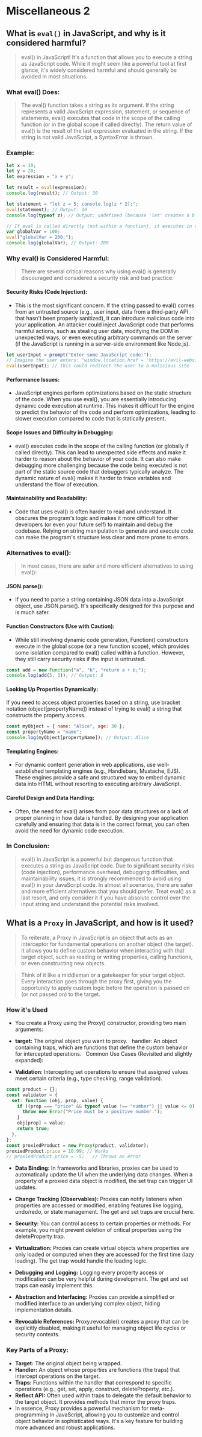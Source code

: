 # Miscellaneous 2

## What is `eval()` in JavaScript, and why is it considered harmful?

> eval() in JavaScript! It's a function that allows you to execute a string as JavaScript code. While it might seem like a powerful tool at first glance, it's widely considered harmful and should generally be avoided in most situations.

### What eval() Does:

> The eval() function takes a string as its argument. If the string represents a valid JavaScript expression, statement, or sequence of statements, eval() executes that code in the scope of the calling function (or in the global scope if called directly). The return value of eval() is the result of the last expression evaluated in the string. If the string is not valid JavaScript, a SyntaxError is thrown.

### Example:

```js
let x = 10;
let y = 20;
let expression = "x + y";

let result = eval(expression);
console.log(result); // Output: 30

let statement = "let z = 5; console.log(z * 2);";
eval(statement); // Output: 10
console.log(typeof z); // Output: undefined (because 'let' creates a block-scoped variable within eval)

// If eval is called directly (not within a function), it executes in the global scope
var globalVar = 100;
eval("globalVar = 200;");
console.log(globalVar); // Output: 200
```

### Why eval() is Considered Harmful:

> There are several critical reasons why using eval() is generally discouraged and considered a security risk and bad practice:

#### **Security Risks (Code Injection):**

- This is the most significant concern. If the string passed to eval() comes from an untrusted source (e.g., user input, data from a third-party API that hasn't been properly sanitized), it can introduce malicious code into your application. An attacker could inject JavaScript code that performs harmful actions, such as stealing user data, modifying the DOM in unexpected ways, or even executing arbitrary commands on the server (if the JavaScript is running in a server-side environment like Node.js).

```js
let userInput = prompt("Enter some JavaScript code:");
// Imagine the user enters: "window.location.href = 'https://evil-website.com/steal-data';"
eval(userInput); // This could redirect the user to a malicious site
```

#### Performance Issues:

- JavaScript engines perform optimizations based on the static structure of the code. When you use eval(), you are essentially introducing dynamic code execution at runtime. This makes it difficult for the engine to predict the behavior of the code and perform optimizations, leading to slower execution compared to code that is statically present.

#### Scope Issues and Difficulty in Debugging:

- eval() executes code in the scope of the calling function (or globally if called directly). This can lead to unexpected side effects and make it harder to reason about the behavior of your code. It can also make debugging more challenging because the code being executed is not part of the static source code that debuggers typically analyze. The dynamic nature of eval() makes it harder to trace variables and understand the flow of execution.

#### Maintainability and Readability:

- Code that uses eval() is often harder to read and understand. It obscures the program's logic and makes it more difficult for other developers (or even your future self) to maintain and debug the codebase. Relying on string manipulation to generate and execute code can make the program's structure less clear and more prone to errors.

### Alternatives to eval():

> In most cases, there are safer and more efficient alternatives to using eval():

#### JSON.parse():

- If you need to parse a string containing JSON data into a JavaScript object, use JSON.parse(). It's specifically designed for this purpose and is much safer.

#### Function Constructors (Use with Caution):

- While still involving dynamic code generation, Function() constructors execute in the global scope (or a new function scope), which provides some isolation compared to eval() called within a function. However, they still carry security risks if the input is untrusted.

```js
const add = new Function("a", "b", "return a + b;");
console.log(add(5, 3)); // Output: 8
```

#### Looking Up Properties Dynamically:

If you need to access object properties based on a string, use bracket notation (object[propertyName]) instead of trying to eval() a string that constructs the property access.

```js
const myObject = { name: "Alice", age: 30 };
const propertyName = "name";
console.log(myObject[propertyName]); // Output: Alice
```

#### Templating Engines:

- For dynamic content generation in web applications, use well-established templating engines (e.g., Handlebars, Mustache, EJS). These engines provide a safe and structured way to embed dynamic data into HTML without resorting to executing arbitrary JavaScript.

#### Careful Design and Data Handling:

- Often, the need for eval() arises from poor data structures or a lack of proper planning in how data is handled. By designing your application carefully and ensuring that data is in the correct format, you can often avoid the need for dynamic code execution.

### In Conclusion:

> eval() in JavaScript is a powerful but dangerous function that executes a string as JavaScript code. Due to significant security risks (code injection), performance overhead, debugging difficulties, and maintainability issues, it is strongly recommended to avoid using eval() in your JavaScript code. In almost all scenarios, there are safer and more efficient alternatives that you should prefer. Treat eval() as a last resort, and only consider it if you have absolute control over the input string and understand the potential risks involved.

## What is a `Proxy` in JavaScript, and how is it used?

> To reiterate, a Proxy in JavaScript is an object that acts as an interceptor for fundamental operations on another object (the target). It allows you to define custom behavior when interacting with that target object, such as reading or writing properties, calling functions, or even constructing new objects.

> Think of it like a middleman or a gatekeeper for your target object. Every interaction goes through the proxy first, giving you the opportunity to apply custom logic before the operation is passed on (or not passed on) to the target.

### How it's Used

- You create a Proxy using the Proxy() constructor, providing two main arguments:

- **target:** The original object you want to proxy.  
  handler: An object containing traps, which are functions that define the custom behavior for intercepted operations.  
  Common Use Cases (Revisited and slightly expanded):

- **Validation**: Intercepting set operations to ensure that assigned values meet certain criteria (e.g., type checking, range validation).

```js
const product = {};
const validator = {
  set: function (obj, prop, value) {
    if ((prop === "price" && typeof value !== "number") || value <= 0) {
      throw new Error("Price must be a positive number.");
    }
    obj[prop] = value;
    return true;
  },
};
const proxiedProduct = new Proxy(product, validator);
proxiedProduct.price = 10.99; // Works
// proxiedProduct.price = -5;   // Throws an error
```

- **Data Binding:** In frameworks and libraries, proxies can be used to automatically update the UI when the underlying data changes. When a property of a proxied data object is modified, the set trap can trigger UI updates.

- **Change Tracking (Observables):** Proxies can notify listeners when properties are accessed or modified, enabling features like logging, undo/redo, or state management. The get and set traps are crucial here.

- **Security:** You can control access to certain properties or methods. For example, you might prevent deletion of critical properties using the deleteProperty trap.

- **Virtualization:** Proxies can create virtual objects where properties are only loaded or computed when they are accessed for the first time (lazy loading). The get trap would handle the loading logic.

- **Debugging and Logging:** Logging every property access or modification can be very helpful during development. The get and set traps can easily implement this.

- **Abstraction and Interfacing:** Proxies can provide a simplified or modified interface to an underlying complex object, hiding implementation details.

- **Revocable References:** Proxy.revocable() creates a proxy that can be explicitly disabled, making it useful for managing object life cycles or security contexts.

### Key Parts of a Proxy:

- **Target:** The original object being wrapped.
- **Handler:** An object whose properties are functions (the traps) that intercept operations on the target.
- **Traps:** Functions within the handler that correspond to specific operations (e.g., get, set, apply, construct, deleteProperty, etc.).
- **Reflect API:** Often used within traps to delegate the default behavior to the target object. It provides methods that mirror the proxy traps.
- In essence, Proxy provides a powerful mechanism for meta-programming in JavaScript, allowing you to customize and control object behavior in sophisticated ways. It's a key feature for building more advanced and robust applications.
